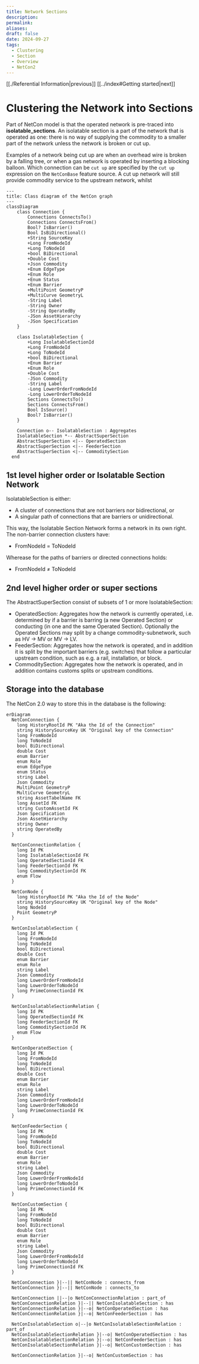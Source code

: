 ```yaml
---
title: Network Sections
description: 
permalink: 
aliases: 
draft: false
date: 2024-09-27
tags:
  - Clustering
  - Section
  - Overview
  - NetCon2
---
```

[[./Referential Information|previous]] [[../index#Getting started|next]]
# Clustering the Network into Sections


Part of NetCon model is that the operated network is pre-traced into **isolatable_sections**. An isolatable section is a part of the network that is operated as one: there is no way of supplying the commodity to a smaller part of the network unless the network is broken or cut up. 

Examples of a network being cut up are when an overhead wire is broken by a falling tree, or when a gas network is operated by inserting a blocking balloon. Which connection can be `cut up` are specified by the `cut up` expression on the `NetConBase` feature source. A cut up network will still provide commodity service to the upstream network, whilst

```mermaid
---
title: Class diagram of the NetCon graph
---
classDiagram
    class Connection {
        Connections ConnectsTo()
        Connections ConnectsFrom()
        Bool? IsBarrier()
        Bool IsBiDirectional()
        +String SourceKey
        +Long FromNodeId
        +Long ToNodeId
        +bool BiDirectional
        +Double Cost
        +Json Commodity
        +Enum EdgeType
        +Enum Role
        +Enum Status
        +Enum Barrier
        +MultiPoint GeometryP
        +MultiCurve GeometryL
        -String Label
        -String Owner
        -String OperatedBy
        -JSon AssetHierarchy
        -JSon Specification
    }
    
    class IsolatableSection {
        +Long IsolatableSectionId
        +Long FromNodeId
        +Long ToNodeId
        +bool BiDirectional
        +Enum Barrier
        +Enum Role
        +Double Cost
        -JSon Commodity
        -String Label
        -Long LowerOrderFromNodeId
        -Long LowerOrderToNodeId
        Sections ConnectsTo()
        Sections ConnectsFrom()
        Bool IsSource()
        Bool? IsBarrier()
    }
    
    Connection o-- IsolatableSection : Aggregates
    IsolatableSection *-- AbstractSuperSection
    AbstractSuperSection <|-- OperatedSection
    AbstractSuperSection <|-- FeederSection
    AbstractSuperSection <|-- CommoditySection
  end
```

## 1st level higher order or Isolatable Section Network

IsolatableSection is either:
* A cluster of connections that are not barriers nor bidirectional, or
* A singular path of connections that are barriers or unidirectional.

This way, the Isolatable Section Network forms a network in its own right. The non-barrier connection clusters have:
* FromNodeId = ToNodeId

Wherease for the paths of barriers or directed connections holds:
* FromNodeId ≠ ToNodeId

## 2nd level higher order or super sections

The AbstractSuperSection consist of subsets of 1 or more IsolatableSection:
* OperatedSection: Aggregates how the network is currently operated, i.e. determined by if a barrier is barring (a new Operated Section) or conducting (in one and the same Operated Section). Optionally the Operated Sections may split by a change commodity-subnetwork, such as HV -> MV or MV -> LV.
* FeederSection: Aggregates how the network is operated, and in addition it is split by the important barriers (e.g. switches) that follow a particular upstream condition, such as e.g. a rail, installation, or block.
* CommoditySection: Aggregates how the network is operated, and in addition contains customs splits or upstream conditions.

## Storage into the database
The NetCon 2.0 way to store this in the database is the following:

```mermaid
erDiagram
  NetConConnection {
    long HistoryRootId PK "Aka the Id of the Connection"
    string HistorySourceKey UK "Original key of the Connection"
    long FromNodeId
    long ToNodeId
    bool BiDirectional
    double Cost
    enum Barrier
    enum Role
    enum EdgeType
    enum Status
    string Label
    Json Commodity
    MultiPoint GeometryP
    MultiCurve GeometryL
    string AssetTabelName FK
    long AssetId FK
    string CustomAssetId FK
    Json Specification
    Json AssetHierarchy
    string Owner
    string OperatedBy
  }
  
  NetConConnectionRelation {
    long Id PK
    long IsolatableSectionId FK
    long OperatedSectionId FK
    long FeederSectionId FK
    long CommoditySectionId FK
    enum Flow
  }
  
  NetConNode {
    long HistoryRootId PK "Aka the Id of the Node"
    string HistorySourceKey UK "Original key of the Node"
    long NodeId
    Point GeometryP
  }
  
  NetConIsolatableSection {
    long Id PK
    long FromNodeId
    long ToNodeId
    bool BiDirectional
    double Cost
    enum Barrier
    enum Role
    string Label
    Json Commodity
    long LowerOrderFromNodeId
    long LowerOrderToNodeId
    long PrimeConnectionId FK
  }
  
  NetConIsolatableSectionRelation {
    long Id PK
    long OperatedSectionId FK
    long FeederSectionId FK
    long CommoditySectionId FK
    enum Flow
  }
  
  NetConOperatedSection {
    long Id PK
    long FromNodeId
    long ToNodeId
    bool BiDirectional
    double Cost
    enum Barrier
    enum Role
    string Label
    Json Commodity
    long LowerOrderFromNodeId
    long LowerOrderToNodeId
    long PrimeConnectionId FK
  }
  
  NetConFeederSection {
    long Id PK
    long FromNodeId
    long ToNodeId
    bool BiDirectional
    double Cost
    enum Barrier
    enum Role
    string Label
    Json Commodity
    long LowerOrderFromNodeId
    long LowerOrderToNodeId
    long PrimeConnectionId FK
  }

  NetConCustomSection {
    long Id PK
    long FromNodeId
    long ToNodeId
    bool BiDirectional
    double Cost
    enum Barrier
    enum Role
    string Label
    Json Commodity
    long LowerOrderFromNodeId
    long LowerOrderToNodeId
    long PrimeConnectionId FK
  }

  NetConConnection }|--|| NetConNode : connects_from
  NetConConnection }|--|| NetConNode : connects_to

  NetConConnection ||--|o NetConConnectionRelation : part_of
  NetConConnectionRelation }|--|| NetConIsolatableSection : has
  NetConConnectionRelation }|--o| NetConOperatedSection : has
  NetConConnectionRelation }|--o| NetConFeederSection : has

  NetConIsolatableSection o|--|o NetConIsolatableSectionRelation : part_of
  NetConIsolatableSectionRelation }|--o| NetConOperatedSection : has
  NetConIsolatableSectionRelation }|--o| NetConFeederSection : has
  NetConIsolatableSectionRelation }|--o| NetConCustomSection : has

  NetConConnectionRelation }|--o| NetConCustomSection : has
```



